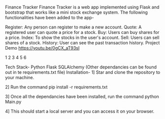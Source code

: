 Finance Tracker
Finance Tracker is a web app implemented using Flask and bootstrap that works like a mini stock exchange system. The following functionalities have been added to the app-

Register: Any person can register to make a new account.
Quote: A registered user can quote a price for a stock.
Buy: Users can buy shares for a price.
Index: To show the stocks in the user's account.
Sell: Users can sell shares of a stock.
History: User can see the past transaction history.
Project Demo
https://youtu.be/0gCX_aT93sI

1
2
3
4
5
6

Tech Stack-
Python
Flask
SQLAlchemy (Other dependancies can be found out in te requirements.txt file)
Installation-
1] Star and clone the repository to your machine.

2] Run the command pip install -r requirements.txt

3] Once all the dependancies have been installed, run the command python Main.py

4] This should start a local server and you can access it on your browser.
